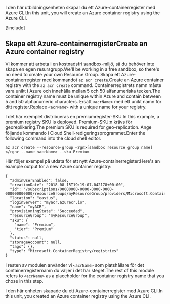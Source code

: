 <span data-ttu-id="8895d-101">I den här utbildningsenheten skapar du ett Azure-containerregister med Azure CLI.</span><span class="sxs-lookup"><span data-stu-id="8895d-101">In this unit, you will create an Azure container registry using the Azure CLI.</span></span>

<!-- Activate the sandbox -->
[!include[](../../../includes/azure-sandbox-activate.md)]
 
## <a name="create-an-azure-container-registry"></a><span data-ttu-id="8895d-102">Skapa ett Azure-containerregister</span><span class="sxs-lookup"><span data-stu-id="8895d-102">Create an Azure container registry</span></span>

<span data-ttu-id="8895d-103">Vi kommer att arbeta i en kostnadsfri sandbox-miljö, så du behöver inte skapa en egen resursgrupp.</span><span class="sxs-lookup"><span data-stu-id="8895d-103">We'll be working in a free sandbox, so there's no need to create your own Resource Group.</span></span> <span data-ttu-id="8895d-104">Skapa ett Azure-containerregister med kommandot `az acr create`.</span><span class="sxs-lookup"><span data-stu-id="8895d-104">Create an Azure container registry with the `az acr create` command.</span></span> <span data-ttu-id="8895d-105">Containerregistrets namn måste vara unikt i Azure och innehålla mellan 5 och 50 alfanumeriska tecken.</span><span class="sxs-lookup"><span data-stu-id="8895d-105">The container registry name must be unique within Azure and contain between 5 and 50 alphanumeric characters.</span></span> <span data-ttu-id="8895d-106">Ersätt `<acrName>` med ett unikt namn för ditt register.</span><span class="sxs-lookup"><span data-stu-id="8895d-106">Replace `<acrName>` with a unique name for your registry.</span></span>

<span data-ttu-id="8895d-107">I det här exemplet distribueras en premiumregister-SKU.</span><span class="sxs-lookup"><span data-stu-id="8895d-107">In this example, a premium registry SKU is deployed.</span></span> <span data-ttu-id="8895d-108">Premium-SKU:n krävs för georeplikering.</span><span class="sxs-lookup"><span data-stu-id="8895d-108">The premium SKU is required for geo-replication.</span></span> <span data-ttu-id="8895d-109">Ange följande kommando i Cloud Shell-redigeringsprogrammet.</span><span class="sxs-lookup"><span data-stu-id="8895d-109">Enter the following command into the cloud shell editor.</span></span>

```azurecli
az acr create --resource-group <rgn>[sandbox resource group name]</rgn> --name <acrName> --sku Premium
```

<span data-ttu-id="8895d-110">Här följer exempel på utdata för ett nytt Azure-containerregister:</span><span class="sxs-lookup"><span data-stu-id="8895d-110">Here's an example output for a new Azure container registry:</span></span>

```output
{
  "adminUserEnabled": false,
  "creationDate": "2018-08-15T19:19:07.042178+00:00",
  "id": "/subscriptions/00000000-0000-0000-0000-000000000000/resourceGroups/myResourceGroup/providers/Microsoft.ContainerRegistry/registries/myACR0007",
  "location": "eastus",
  "loginServer": "myacr.azurecr.io",
  "name": "myACR",
  "provisioningState": "Succeeded",
  "resourceGroup": "myResourceGroup",
  "sku": {
    "name": "Premium",
    "tier": "Premium"
  },
  "status": null,
  "storageAccount": null,
  "tags": {},
  "type": "Microsoft.ContainerRegistry/registries"
}
```

<span data-ttu-id="8895d-111">I resten av modulen använder vi `<acrName>` som platshållare för det containerregisternamn du väljer i det här steget.</span><span class="sxs-lookup"><span data-stu-id="8895d-111">The rest of this module refers to `<acrName>` as a placeholder for the container registry name that you chose in this step.</span></span>

<span data-ttu-id="8895d-112">I den här enheten skapade du ett Azure-containerregister med Azure CLI.</span><span class="sxs-lookup"><span data-stu-id="8895d-112">In this unit, you created an Azure container registry using the Azure CLI.</span></span>